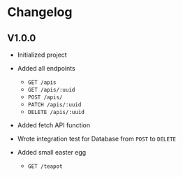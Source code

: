 # Changelog 

## V1.0.0
- Initialized project

- Added all endpoints 
    - `GET /apis`
    - `GET /apis/:uuid`
    - `POST /apis/`
    - `PATCH /apis/:uuid`
    - `DELETE /apis/:uuid`

- Added fetch API function
- Wrote integration test for Database from `POST` to `DELETE`
- Added small easter egg 
    - `GET /teapot`